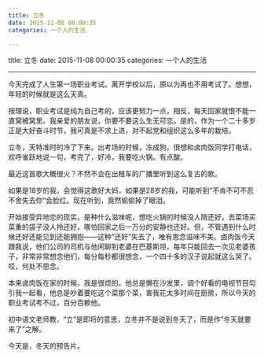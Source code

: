 ```yaml
---
title: 立冬
date: 2015-11-08 00:00:35
categories: 一个人的生活

---
```

title: 立冬
date: 2015-11-08 00:00:35
categories: 一个人的生活





---

今天完成了人生第一场职业考试。离开学校以后，原以为再也不用考试了。想想，年轻的时候就是这么天真。



按理说，职业考试是纯为自己考的，应该更努力一点，相反，每天回家就恨不能一直窝被窝里。我亲爱的朋友说，你要不要这么生无可恋。是的，作为一个二十多岁正是大好奋斗时节，我可真是不求上进，对不起党和组织这么多年的栽培。



立冬，天特准时的冷了下来。出考场的时候，冻成狗。很想和卤肉饭同学打电话，欢呼雀跃地说一句，考完了，好冷，我要吃火锅。有点酸。



最近这首歌大概很火？不然不会在出租车的广播里听到这么复古的歌。

如果是18岁的我，会觉得这歌好大妈，如果是28岁的我，可能听到“不肯不可不忍不舍失去你“会脸红。现在听到，竟然偷偷掉了眼泪。



开始接受异地恋的现实，是种什么滋味呢，想吃火锅的时候没人陪还好，去菜场买菜重的袋子没人拎还好，哪怕回家之后一万分的安静也还好。但，不管遇到什么时候还好还能见到还能拥抱——这种“还好”失去了，唯有思念滋味不美。卤肉饭今天跟我说，他们公司的司机与他闲聊到老婆在巴基斯坦，每年只能回去一次见老婆孩子，非常非常想念他们，每分每秒都很想念，一个四十多的汉子说起就这么哭了。哎，何处不思念。



本来卤肉饭在家的时候，我是很烦的。他总是懒在沙发里，调个好看的电视节目勾引我一起看，他总是吵着要吃这个菜那个菜，害我花太多时间在厨房，所以今天的职业考试考不过，百分百赖他。



初中语文老师教，“立”是即将的意思，立冬并不是说到冬天了，而是作“冬天就要来了”之解。



今天是，冬天的预告片。